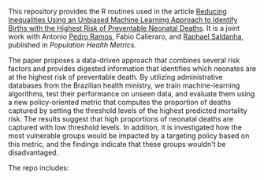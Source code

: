 This repository provides the R routines used in the article [Reducing Inequalities Using an Unbiased Machine Learning Approach to Identify Births with the Highest Risk of Preventable Neonatal Deaths](). It is a joint work with Antonio [Pedro Ramos](https://tomramos.github.io/), Fabio Calieraro, and [Raphael Saldanha](https://rfsaldanha.github.io/), published in _Population Health Metrics_.

The paper proposes a data-driven approach that combines several risk factors and provides digested information that identifies which neonates are at the highest risk of preventable death. By utilizing administrative databases from the Brazilian health ministry, we train machine-learning algorithms, test their performance on unseen data, and evaluate them using a new policy-oriented metric that computes the proportion of deaths captured by setting the threshold levels of the highest predicted mortality risk. The results suggest that high proportions of neonatal deaths are captured with low threshold levels. In addition, it is investigated how the most vulnerable groups would be impacted by a targeting policy based on this metric, and the findings indicate that these groups wouldn't be disadvantaged.

The repo includes:
